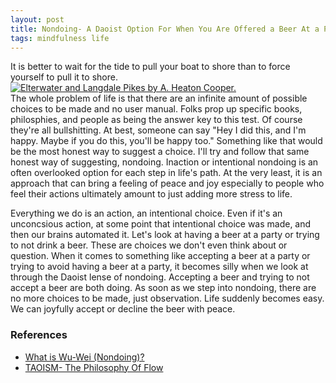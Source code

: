 ```yaml
---
layout: post
title: Nondoing- A Daoist Option For When You Are Offered a Beer At a Party
tags: mindfulness life
---
```


It is better to wait for the tide to pull your boat to shore than to force yourself to pull it to shore. 
[![Elterwater and Langdale Pikes by A. Heaton Cooper.](https://upload.wikimedia.org/wikipedia/commons/thumb/2/2d/Elterwater_and_Langdale_Pikes_-_The_English_Lakes_-_A._Heaton_Cooper.jpg/800px-Elterwater_and_Langdale_Pikes_-_The_English_Lakes_-_A._Heaton_Cooper.jpg?20160807114644g "Elterwater and Langdale Pikes by A. Heaton Cooper.")](https://commons.wikimedia.org/wiki/File:Elterwater_and_Langdale_Pikes_-_The_English_Lakes_-_A._Heaton_Cooper.jpg)  
The whole problem of life is that there are an infinite amount of possible choices to be made and no user manual. Folks prop up specific books, philosphies, and people as being the answer key to this test. Of course they're all bullshitting. At best, someone can say "Hey I did this, and I'm happy. Maybe if you do this, you'll be happy too." Something like that would be the most honest way to suggest a choice. I'll try and follow that same honest way of suggesting, nondoing. Inaction or intentional nondoing is an often overlooked option for each step in life's path. At the very least, it is an approach that can bring a feeling of peace and joy especially to people who feel their actions ultimately amount to just adding more stress to life.

Everything we do is an action, an intentional choice. Even if it's an unconcsious action, at some point that intentional choice was made, and then our brains automated it. Let's look at having a beer at a party or trying to not drink a beer. These are choices we don't even think about or question. When it comes to something like accepting a beer at a party or trying to avoid having a beer at a party, it becomes silly when we look at through the Daoist lense of nondoing. Accepting a beer and trying to not accept a beer are both doing. As soon as we step into nondoing, there are no more choices to be made, just observation. Life suddenly becomes easy. We can joyfully accept or decline the beer with peace.

### References

- [What is Wu-Wei (Nondoing)?](https://taopage.org/nondoing.html)
- [TAOISM- The Philosophy Of Flow](https://www.youtube.com/watch?v=JtGtqmC5wU4)